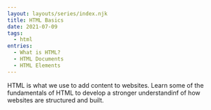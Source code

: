 ```yaml
---
layout: layouts/series/index.njk
title: HTML Basics
date: 2021-07-09
tags:
  - html
entries:
  - What is HTML?
  - HTML Documents
  - HTML Elements
---
```


HTML is what we use to add content to websites. Learn some of the fundamentals of HTML to develop a stronger understandinf of how websites are structured and built.
